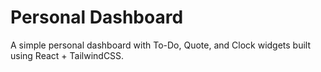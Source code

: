 # Personal Dashboard

A simple personal dashboard with To-Do, Quote, and Clock widgets built using React + TailwindCSS.
